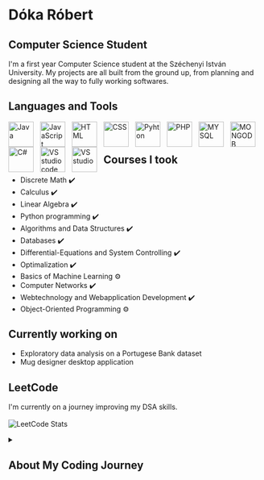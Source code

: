 # Dóka Róbert

## Computer Science Student 

I'm a first year Computer Science student at the Széchenyi István University. My projects are all built from the ground up, from planning and designing all the way to fully working softwares.

## Languages and Tools

<img align="left" alt="Java" width="50px" style="padding-right:10px;" src="https://cdn.jsdelivr.net/gh/devicons/devicon@latest/icons/java/java-original.svg">
<img align="left" alt="JavaScript" width="50px" style="padding-right:10px;" src="https://cdn.jsdelivr.net/gh/devicons/devicon@latest/icons/javascript/javascript-original.svg">
<img align="left" alt="HTML" width="50px" style="padding-right:10px;" src="https://cdn.jsdelivr.net/gh/devicons/devicon@latest/icons/html5/html5-original.svg">
<img align="left" alt="CSS" width="50px" style="padding-right:10px;" src="https://cdn.jsdelivr.net/gh/devicons/devicon@latest/icons/css3/css3-original.svg">
<img align="left" alt="Pyhton" width="50px" style="padding-right:10px;" src="https://cdn.jsdelivr.net/gh/devicons/devicon@latest/icons/python/python-original.svg">
<img align="left" alt="PHP" width="50px" style="padding-right:10px;" src="https://cdn.jsdelivr.net/gh/devicons/devicon@latest/icons/php/php-original.svg">
<img align="left" alt="MYSQL" width="50px" style="padding-right:10px;" src="https://cdn.jsdelivr.net/gh/devicons/devicon@latest/icons/mysql/mysql-original-wordmark.svg">
<img align="left" alt="MONGODB" width="50px" style="padding-right:10px;" src="https://cdn.jsdelivr.net/gh/devicons/devicon@latest/icons/mongodb/mongodb-original-wordmark.svg">
<img align="left" alt="C#" width="50px" style="padding-right:10px;" src="https://cdn.jsdelivr.net/gh/devicons/devicon@latest/icons/csharp/csharp-original.svg">
<img align="left" alt="VS studio code" width="50px" style="padding-right:10px;" src="https://cdn.jsdelivr.net/gh/devicons/devicon@latest/icons/vscode/vscode-original.svg">
<img align="left" alt="VS studio" width="50px" style="padding-right:10px;" src="https://cdn.jsdelivr.net/gh/devicons/devicon@latest/icons/visualstudio/visualstudio-original.svg">
<br/>
<br/>
          

## Courses I took
- Discrete Math ✔️
- Calculus ✔️
- Linear Algebra ✔️
- Python programming ✔️
- Algorithms and Data Structures ✔️
- Databases ✔️
- Differential-Equations and System Controlling ✔️
- Optimalization ✔️
- Basics of Machine Learning ⚙️
- Computer Networks ✔️
- Webtechnology and Webapplication Development ✔️
- Object-Oriented Programming ⚙️

## Currently working on
- Exploratory data analysis on a Portugese Bank dataset
- Mug designer desktop application

## LeetCode
I'm currently on a journey improving my DSA skills. <br/> <br/>
![LeetCode Stats](https://leetcard.jacoblin.cool/AZERXONE?theme=light&font=Bungee%20Hairline&ext=heatmap)

<details>
          
<summary><h2>About My Coding Journey</h2></summary>
          I started my computer science journey 2 years ago. I was passonate about how to build softwers from scratch and to start developing my own projects I started by picking my first language Python. After understanding the basics of programming like variables, functions, loops I followed a Front-End Development roadmap on FreeCodeCamp where I learnt about JS,HTML and CSS. This was the time where I decided that I want to major in computer science. I got accepted at Széchenyi István University, right now I'm in my second semester learning and currently looking forward to land a cs internship.
          
</details>
